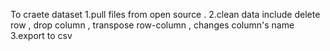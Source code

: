 To craete dataset
1.pull files from open source .
2.clean data include delete row , drop column , transpose row-column , changes column's name
3.export to csv
